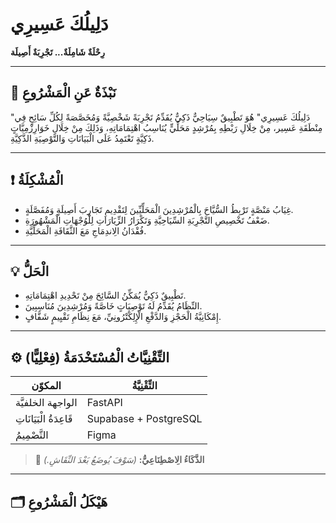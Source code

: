 # دَلِيلُكَ عَسِيرِي

**رِحْلَةٌ شَامِلَةٌ... تَجْرِبَةٌ أَصِيلَة**

---

## 📌 نَبْذَةٌ عَنِ الْمَشْرُوعِ

"دَلِيلُكَ عَسِيرِي" هُوَ تَطْبِيقٌ سِيَاحِيٌّ ذَكِيٌّ يُقَدِّمُ تَجْرِبَةً شَخْصِيَّةً وَمُخَصَّصَةً لِكُلِّ سَائِحٍ فِي مِنْطَقَةِ عَسِير، مِنْ خِلَالِ رَبْطِهِ بِمُرْشِدٍ مَحَلِّيٍّ يُنَاسِبُ اهْتِمَامَاتِهِ، وَذَلِكَ مِنْ خِلَالِ خَوَارِزْمِيَّاتٍ ذَكِيَّةٍ تَعْتَمِدُ عَلَى الْبَيَانَاتِ وَالتَّوْصِيَةِ الذَّكِيَّةِ.

---

## ❗ الْمُشْكِلَةُ

- غِيَابُ مَنْصَّةٍ تَرْبِطُ السُّيَّاحَ بِالْمُرْشِدِينَ الْمَحَلِّيِّينَ لِتَقْدِيمِ تَجَارِبَ أَصِيلَةٍ وَمُفَصَّلَةٍ.
- ضَعْفُ تَخْصِيصِ التَّجْرِبَةِ السِّيَاحِيَّةِ وَتَكْرَارُ الزِّيَارَاتِ لِلْوُجْهَاتِ الْمَشْهُورَةِ.
- فُقْدَانُ الِاندِمَاجِ مَعَ الثَّقَافَةِ الْمَحَلِّيَّةِ.

---

## 💡 الْحَلُّ

- تَطْبِيقٌ ذَكِيٌّ يُمَكِّنُ السَّائِحَ مِنْ تَحْدِيدِ اهْتِمَامَاتِهِ.
- النِّظَامُ يُقَدِّمُ لَهُ تَوْصِيَاتٍ خَاصَّةً وَمُرْشِدِينَ مُنَاسِبِينَ.
- إِمْكَانِيَّةُ الْحَجْزِ وَالدَّفْعِ الْإِلِكْتْرُونِيِّ، مَعَ نِظَامِ تَقْيِيمٍ شَفَّافٍ.

---

## ⚙️ التِّقْنِيَّاتُ الْمُسْتَخْدَمَةُ (فِعْلِيًّا)

| المكوّن | التِّقْنِيَّةُ |
|--------|----------------|
| الواجهة الخلفيَّة | FastAPI |
| قَاعِدَةُ الْبَيَانَاتِ | Supabase + PostgreSQL |
| التَّصْمِيمُ | Figma |

> 🔬 **الذَّكَاءُ الِاصْطِنَاعِيُّ:** *(سَوْفَ يُوضَعُ بَعْدَ النِّقَاشِ.)*

---

## 🗂️ هَيْكَلُ الْمَشْرُوعِ

